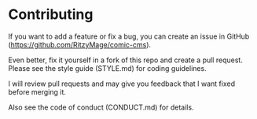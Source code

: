 # Contributing

If you want to add a feature or fix a bug, you can create an issue in GitHub (https://github.com/RitzyMage/comic-cms).

Even better, fix it yourself in a fork of this repo and create a pull request. Please see the style guide (STYLE.md) for coding guidelines.

I will review pull requests and may give you feedback that I want fixed before merging it.

Also see the code of conduct (CONDUCT.md) for details.
